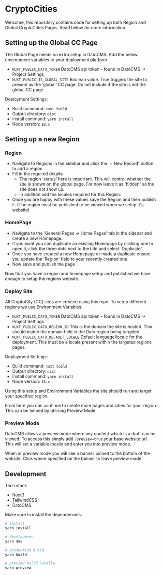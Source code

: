 # CryptoCities

Welcome, this repository contains code for setting up both Region and Global CryptoCities Pages. Read below for more information.

## Setting up the Global CC Page

The Global Page needs no extra setup in DatoCMS. Add the below environment variables to your deployment platform

- `NUXT_PUBLIC_DATO_TOKEN` DatoCMS api token - found in DatoCMS -> Project Settings
- `NUXT_PUBLIC_IS_GLOBAL_SITE` Boolean value. True triggers the site to present as the 'global' CC page. Do not include if the site is not the global CC page.

Deployment Settings: 

- Build command: `nuxt build`
- Output directory: `dist`
- Install command: `yarn install`
- Node version: `18.x`

## Setting up a new Region

### Region

- Navigate to Regions in the sidebar and click the '+ New Record' button to add a region. 
- Fill in the required details:
  - The region 'status' here is important. This will control whether the site is shown on the global page. For now leave it as 'hidden' so the site does not show up.
  - In addition add the locales required for this Region.
- Once you are happy with these values save the Region and then publish it. (The region must be published to be viewed when we setup it's website)

### HomePage

- Navigate to the 'General Pages -> Home Pages' tab in the sidebar and create a new Homepage.
- If you want you can duplicate an existing Homepage by clicking one to open it, click the three dots next to the title and select 'Duplicate'
- Once you have created a new Homepage or made a duplicate ensure you update the 'Region' field to your recently created one.
- Now save and publish the page

Now that you have a region and homepage setup and published we have enough to setup the regions website.

### Deploy Site

All CryptoCity (CC) sites are created using this repo. To setup different regions we use Environment Variables:

- `NUXT_PUBLIC_DATO_TOKEN` DatoCMS api token - found in DatoCMS -> Project Settings
- `NUXT_PUBLIC_DATO_REGION_ID` This is the domain the site is hosted. This should match the domain field in the Dato region being targeted.
- `NUXT_PUBLIC_DATO_DEFAULT_LOCALE` Default language/locale for the deployment. This must be a locale present within the targeted regions pages.

Deployment Settings: 

- Build command: `nuxt build`
- Output directory: `dist`
- Install command: `yarn install`
- Node version: `18.x`

Using this setup and Environment Variables the site should run and target your specified region.

From here you can continue to create more pages and cities for your region. This can be helped by utilising Preview Mode.

### Preview Mode

DatoCMS allows a preview mode where any content which is a draft can be viewed. To access this simply add `?preview=true` your base website url. This will set a variable locally and enter you into preview mode.

When in preview mode you will see a banner pinned to the bottom of the website. Click where specified on the banner to leave preview mode.

## Development

Tech stack

- Nuxt3
- TailwindCSS
- DatoCMS

Make sure to install the dependencies:

```bash
# install
yarn install

# development
yarn dev

# production build
yarn build

# preview build locally
yarn preview

```
